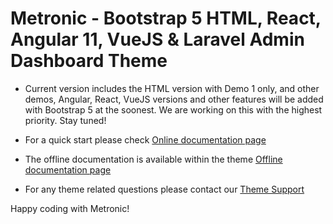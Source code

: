# Metronic - Bootstrap 5 HTML, React, Angular 11, VueJS & Laravel Admin Dashboard Theme

- Current version includes the HTML version with Demo 1 only, and other demos, Angular, React, VueJS  versions and other features will be added with Bootstrap 5 at the soonest.
  We are working on this with the highest  priority. Stay tuned!

- For a quick start please check [Online documentation page](//preview.keenthemes.com/metronic8/demo1/documentation/getting-started.html)

- The offline documentation is available within the theme [Offline documentation page](//theme/dist/demo1/documentation/getting-started.html)

- For any theme related questions please contact our [Theme Support](//keenthemes.com/support/)

Happy coding with Metronic!
